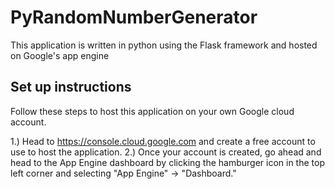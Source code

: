 # PyRandomNumberGenerator

This application is written in python using the Flask framework and hosted on Google's app engine


## Set up instructions
Follow these steps to host this application on your own Google cloud account.

1.)  Head to https://console.cloud.google.com and create a free account to use to host the application. 
2.) Once your account is created, go ahead and head to the App Engine dashboard by clicking the hamburger icon in the top left corner and selecting "App Engine" -> "Dashboard."